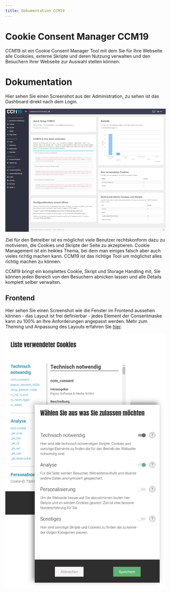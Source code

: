 ```yaml
---
title: Dokumentation CCM19
---
```


# Cookie Consent Manager CCM19

CCM19 ist ein Cookie Consent Manager Tool mit dem Sie für Ihre Webseite alle Cookoies, externe Skripte und deren Nutzung verwalten und den Besuchern Ihrer Webseite zur Auswahl stellen können. 

# Dokumentation

Hier sehen Sie einen Screenshot aus der Administration, zu sehen ist das Dashboard direkt nach dem Login.

![screenshot-localhost-2020.09.28-23_01_23](assets/screenshot-localhost-2020.09.28-23_01_23.png)



Ziel für den Betreiber ist es möglichst viele Benutzer rechtskonform dazu zu motivieren, die Cookies und Skripte der Seite zu akzeptieren. Cookie Management ist ein heikles Thema, bei dem man einiges falsch aber auch vieles richtig machen kann. CCM19 ist das richtige Tool um möglichst alles richtig machen zu können.

CCM19 bringt ein komplettes Cookie, Skript und Storage Handling mit, Sie können jeden Bereich von den Besuchern abnicken lassen und alle Details komplett selber verwalten.

## Frontend

Hier sehen Sie einen Screenshot wie die Fenster im Frontend aussehen können - das Layout ist frei definierbar - jedes Element der Consentmaske kann zu 100% an Ihre Anforderungen angepasst werden. Mehr zum Theming und Anpassung des Layouts erfahren Sie [hier](1.-Funktionen/2.-Themes.md).

![CCM19 Consent Widget](assets/19952-consent-mask-v1.png)



